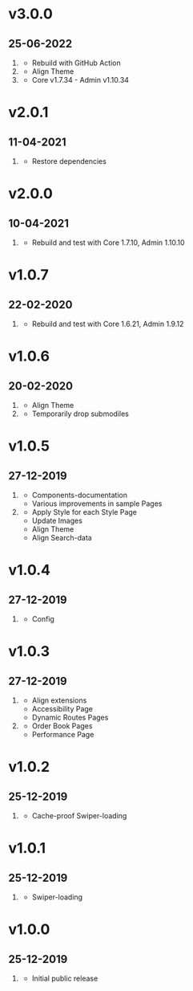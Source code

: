 # v3.0.0
## 25-06-2022

1. [](#new)
    * Rebuild with GitHub Action
2. [](#improved)
    * Align Theme
3. [](#tested)
    * Core v1.7.34 - Admin v1.10.34

# v2.0.1
## 11-04-2021

1. [](#bugfix)
    * Restore dependencies

# v2.0.0
## 10-04-2021

1. [](#new)
    * Rebuild and test with Core 1.7.10, Admin 1.10.10

# v1.0.7
## 22-02-2020

1. [](#new)
    * Rebuild and test with Core 1.6.21, Admin 1.9.12

# v1.0.6
##  20-02-2020

1. [](#improved)
    * Align Theme
2. [](#new)
    * Temporarily drop submodiles

# v1.0.5
##  27-12-2019

1. [](#new)
    * Components-documentation
    * Various improvements in sample Pages
2. [](#improved)
    * Apply Style for each Style Page
    * Update Images
    * Align Theme
    * Align Search-data

# v1.0.4
##  27-12-2019

1. [](#bugfix)
    * Config

# v1.0.3
##  27-12-2019

1. [](#new)
    * Align extensions
    * Accessibility Page
    * Dynamic Routes Pages
2. [](#improved)
    * Order Book Pages
    * Performance Page

# v1.0.2
##  25-12-2019

1. [](#improved)
    * Cache-proof Swiper-loading

# v1.0.1
##  25-12-2019

1. [](#improved)
    * Swiper-loading

# v1.0.0
##  25-12-2019

1. [](#new)
    * Initial public release
